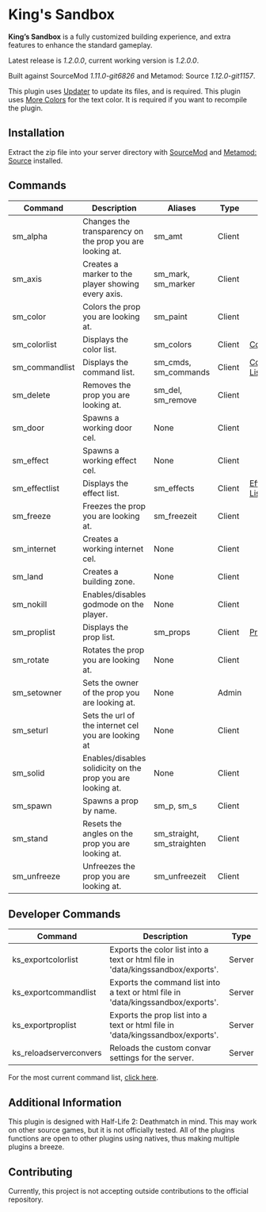 # King's Sandbox

**King’s Sandbox** is a fully customized building experience, and extra features to enhance the standard gameplay.

Latest release is *1.2.0.0*, current working version is *1.2.0.0*.

Built against SourceMod *1.11.0-git6826* and Metamod: Source *1.12.0-git1157*.

This plugin uses [Updater](https://forums.alliedmods.net/showthread.php?t=169095) to update its files, and is required.
This plugin uses [More Colors](https://forums.alliedmods.net/showthread.php?t=185016) for the text color. It is required if you want to recompile the plugin.

## Installation

Extract the zip file into your server directory with [SourceMod](https://www.sourcemod.net/) and [Metamod: Source](https://www.sourcemm.net/) installed.

## Commands
Command | Description | Aliases | Type | Extra
--- | --- | --- | --- | ---
sm_alpha|Changes the transparency on the prop you are looking at.|sm_amt|Client|
sm_axis|Creates a marker to the player showing every axis.|sm_mark, sm_marker|Client|
sm_color|Colors the prop you are looking at.|sm_paint|Client|
sm_colorlist|Displays the color list.|sm_colors|Client|[Color List](https://raw.githubusercontent.com/rockzehh/kingssandbox/master/docs/1.2.0.0/colorlist_export.txt)
sm_commandlist|Displays the command list.|sm_cmds, sm_commands|Client|[Command List](https://raw.githubusercontent.com/rockzehh/kingssandbox/master/docs/1.2.0.0/commandlist_export.txt)
sm_delete|Removes the prop you are looking at.|sm_del, sm_remove|Client|
sm_door|Spawns a working door cel.|None|Client|
sm_effect|Spawns a working effect cel.|None|Client|
sm_effectlist|Displays the effect list.|sm_effects|Client|[Effects List](https://rockzehh.github.io/kingssandbox/1.1.0.0/effects.html)
sm_freeze|Freezes the prop you are looking at.|sm_freezeit|Client|
sm_internet|Creates a working internet cel.|None|Client|
sm_land|Creates a building zone.|None|Client|
sm_nokill|Enables/disables godmode on the player.|None|Client|
sm_proplist|Displays the prop list.|sm_props|Client|[Prop List](https://rockzehh.github.io/kingssandbox/1.1.0.0/proplist_export.html)
sm_rotate|Rotates the prop you are looking at.|None|Client|
sm_setowner|Sets the owner of the prop you are looking at.|None|Admin|
sm_seturl|Sets the url of the internet cel you are looking at|None|Client|
sm_solid|Enables/disables solidicity on the prop you are looking at.|None|Client|
sm_spawn|Spawns a prop by name.|sm_p, sm_s|Client|
sm_stand|Resets the angles on the prop you are looking at.|sm_straight, sm_straighten|Client|
sm_unfreeze|Unfreezes the prop you are looking at.|sm_unfreezeit|Client|

## Developer Commands
Command | Description | Type
--- | --- | ---
ks_exportcolorlist|Exports the color list into a text or html file in 'data/kingssandbox/exports'.|Server
ks_exportcommandlist|Exports the command list into a text or html file in 'data/kingssandbox/exports'.|Server
ks_exportproplist|Exports the prop list into a text or html file in 'data/kingssandbox/exports'.|Server
ks_reloadserverconvers|Reloads the custom convar settings for the server.|Server

For the most current command list, [click here](https://raw.githubusercontent.com/rockzehh/kingssandbox/master/docs/1.2.0.0/commandlist_export.txt).

## Additional Information
This plugin is designed with Half-Life 2: Deathmatch in mind. This may work on other source games, but it is not officially tested. All of the plugins functions are open to other plugins using natives, thus making multiple plugins a breeze.

## Contributing
Currently, this project is not accepting outside contributions to the official repository.